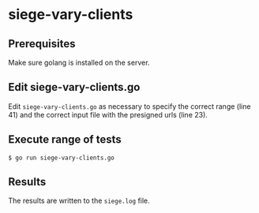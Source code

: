# siege-vary-clients

## Prerequisites

Make sure golang is installed on the server.

## Edit siege-vary-clients.go

Edit `siege-vary-clients.go` as necessary to specify the correct range (line 41) and the correct input file with the presigned urls (line 23). 

## Execute range of tests

```
$ go run siege-vary-clients.go
```

## Results

The results are written to the `siege.log` file.
